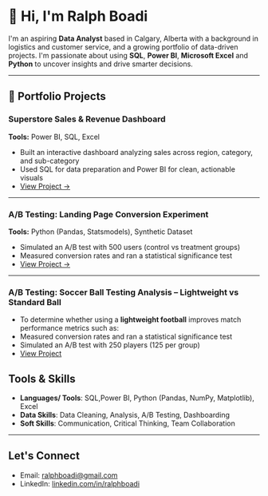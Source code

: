 # 👋 Hi, I'm Ralph Boadi

I'm an aspiring **Data Analyst** based in Calgary, Alberta with a background in logistics and customer service, and a growing portfolio of data-driven projects. I'm passionate about using **SQL**, **Power BI**, **Microsoft Excel** and **Python** to uncover insights and drive smarter decisions.

---

## 📁 Portfolio Projects

### Superstore Sales & Revenue Dashboard
**Tools:** Power BI, SQL, Excel  
- Built an interactive dashboard analyzing sales across region, category, and sub-category 
- Used SQL for data preparation and Power BI for clean, actionable visuals  
- [View Project →](https://github.com/ralphboadi/ralphboadi/blob/main/superstore_sales_project/superstore-sales-project_readme.md)

---

### A/B Testing: Landing Page Conversion Experiment
**Tools:** Python (Pandas, Statsmodels), Synthetic Dataset  
- Simulated an A/B test with 500 users (control vs treatment groups)  
- Measured conversion rates and ran a statistical significance test  
- [View Project →](https://github.com/ralphboadi/ralphboadi/blob/main/ab_test_landing_page_project/readme.md)

---

### A/B Testing: Soccer Ball Testing Analysis – Lightweight vs Standard Ball
- To determine whether using a **lightweight football** improves match performance metrics such as:
- Measured conversion rates and ran a statistical significance test
- Simulated an A/B test with 250 players (125 per group)
- [View Project]()

## Tools & Skills
- **Languages/ Tools**: SQL,Power BI, Python (Pandas, NumPy, Matplotlib), Excel
- **Data Skills**: Data Cleaning, Analysis, A/B Testing, Dashboarding
- **Soft Skills**: Communication, Critical Thinking, Team Collaboration

---

## Let's Connect

- Email: ralphboadi@gmail.com  
- LinkedIn: [linkedin.com/in/ralphboadi](https://www.linkedin.com/in/ralphboadi)
